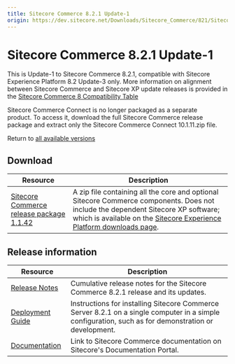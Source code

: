 ```yaml
---
title: Sitecore Commerce 8.2.1 Update-1
origin: https://dev.sitecore.net/Downloads/Sitecore_Commerce/821/Sitecore_Commerce_821_Update1.aspx
---
```


# Sitecore Commerce 8.2.1 Update-1

This is Update-1 to Sitecore Commerce 8.2.1, compatible with Sitecore Experience Platform 8.2 Update-3 only. More information on alignment between Sitecore Commerce and Sitecore XP update releases is provided in the [Sitecore Commerce 8 Compatibility Table](https://kb.sitecore.net/articles/316437)

Sitecore Commerce Connect is no longer packaged as a separate product. To access it, download the full Sitecore Commerce release package and extract only the Sitecore Commerce Connect 10.1.11.zip file.

Return to [all available versions](/Downloads/Sitecore_Commerce)

## Download

 | Resource | Description |
 | --- | --- |
 | [Sitecore Commerce release package 1.1.42](https://sitecoredev.azureedge.net/~/media/157841685436497791312277D3F1201C.ashx?date=20170411T205609) | A zip file containing all the core and optional Sitecore Commerce components. Does not include the dependent Sitecore XP software; which is available on the [Sitecore Experience Platform downloads page](/Downloads/Sitecore_Experience_Platform). |

## Release information

 | Resource | Description |
 | --- | --- |
 | [Release Notes](http://commercesdn.sitecore.net/SitecoreCommerce/ReleaseNotes/en-us/index.html) | Cumulative release notes for the Sitecore Commerce 8.2.1 release and its updates. |
 | [Deployment Guide](http://commercesdn.sitecore.net/SitecoreCommerce/DeploymentGuide/en-us/index.html) | Instructions for installing Sitecore Commerce Server 8.2.1 on a single computer in a simple configuration, such as for demonstration or development. |
 | [Documentation](https://doc.sitecore.com) | Link to Sitecore Commerce documentation on Sitecore's Documentation Portal. |